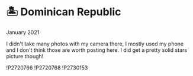 # 🏝 Dominican Republic
January 2021

I didn't take many photos with my camera there, I mostly used my phone
and I don't think those are worth posting here. I did get a pretty solid
stars picture though!

!P2720766
!P2720768
!P2730153
